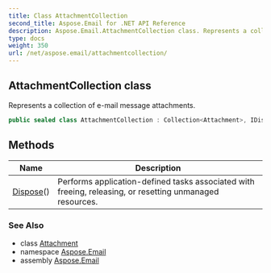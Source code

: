 ```yaml
---
title: Class AttachmentCollection
second_title: Aspose.Email for .NET API Reference
description: Aspose.Email.AttachmentCollection class. Represents a collection of email message attachments
type: docs
weight: 350
url: /net/aspose.email/attachmentcollection/
---
```

## AttachmentCollection class

Represents a collection of e-mail message attachments.

```csharp
public sealed class AttachmentCollection : Collection<Attachment>, IDisposable
```

## Methods

| Name | Description |
| --- | --- |
| [Dispose](../../aspose.email/attachmentcollection/dispose/)() | Performs application-defined tasks associated with freeing, releasing, or resetting unmanaged resources. |

### See Also

* class [Attachment](../attachment/)
* namespace [Aspose.Email](../../aspose.email/)
* assembly [Aspose.Email](../../)


